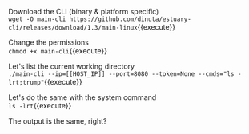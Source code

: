 Download the CLI (binary & platform specific)  
`wget -O main-cli https://github.com/dinuta/estuary-cli/releases/download/1.3/main-linux`{{execute}}

Change the permissions  
`chmod +x main-cli`{{execute}}

Let's list the current working directory  
`./main-cli --ip=[[HOST_IP]] --port=8080 --token=None --cmds="ls -lrt;trump"`{{execute}}

Let's do the same with the system command  
`ls -lrt`{{execute}}

The output is the same, right?  
